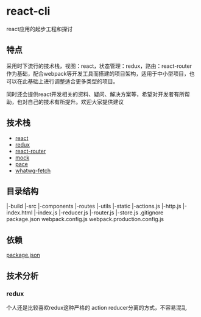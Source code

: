 # react-cli
react应用的起步工程和探讨

## 特点

采用时下流行的技术栈，视图：react，状态管理：redux，路由：react-router 作为基础，配合webpack等开发工具而搭建的项目架构，适用于中小型项目，也可以在此基础上进行调整适合更多类型的项目。

同时还会提供react开发相关的资料、疑问、解决方案等，希望对开发者有所帮助，也对自己的技术有所提升。欢迎大家提供建议

## 技术栈

- [react](https://facebook.github.io/react/)
- [redux](https://github.com/reactjs/redux)
- [react-router](https://github.com/ReactTraining/react-router)
- [mock](https://github.com/nuysoft/Mock)
- [pace](https://github.com/HubSpot/pace)
- [whatwg-fetch](https://github.com/github/fetch)

## 目录结构

|-build
|-src
  |-components
  |-routes
  |-utils
  |-static
  |-actions.js
  |-http.js
  |-index.html
  |-index.js
  |-reducer.js
  |-router.js
  |-store.js
.gitignore
package.json
webpack.config.js
webpack.production.config.js

## 依赖

[package.json](https://github.com/Houserqu/react-cli/blob/master/package.json)

## 技术分析

### redux
个人还是比较喜欢redux这种严格的 action reducer分离的方式，不容易混乱